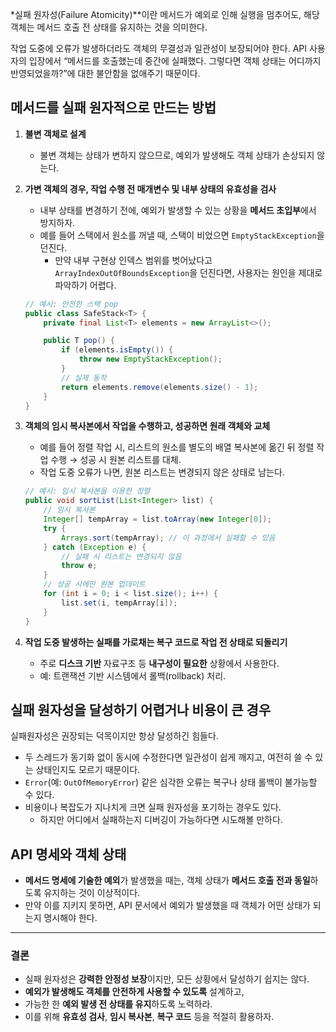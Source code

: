 

*실패 원자성(Failure Atomicity)**이란 메서드가 예외로 인해 실행을 멈추어도, 해당 객체는 메서드 호출 전 상태를 유지하는 것을 의미한다. 

작업 도중에 오류가 발생하더라도 객체의 무결성과 일관성이 보장되어야 한다. 
API 사용자의 입장에서 “메서드를 호출했는데 중간에 실패했다. 그렇다면 객체 상태는 어디까지 반영되었을까?”에 대한 불안함을 없애주기 때문이다.

## **메서드를 실패 원자적으로 만드는 방법**

1. **불변 객체로 설계**
	- 불변 객체는 상태가 변하지 않으므로, 예외가 발생해도 객체 상태가 손상되지 않는다.
2. **가변 객체의 경우, 작업 수행 전 매개변수 및 내부 상태의 유효성을 검사**
	- 내부 상태를 변경하기 전에, 예외가 발생할 수 있는 상황을 **메서드 초입부**에서 방지하자.
	- 예를 들어 스택에서 원소를 꺼낼 때, 스택이 비었으면 `EmptyStackException`을 던진다.
		- 만약 내부 구현상 인덱스 범위를 벗어났다고 `ArrayIndexOutOfBoundsException`을 던진다면, 사용자는 원인을 제대로 파악하기 어렵다.
	```java
	// 예시: 안전한 스택 pop
	public class SafeStack<T> {
		private final List<T> elements = new ArrayList<>();
	
		public T pop() {
			if (elements.isEmpty()) {
				throw new EmptyStackException();
			}
			// 실제 동작
			return elements.remove(elements.size() - 1);
		}
	}
	
	```
	
3. **객체의 임시 복사본에서 작업을 수행하고, 성공하면 원래 객체와 교체**
	- 예를 들어 정렬 작업 시, 리스트의 원소를 별도의 배열 복사본에 옮긴 뒤 정렬 작업 수행 → 성공 시 원본 리스트를 대체.
	- 작업 도중 오류가 나면, 원본 리스트는 변경되지 않은 상태로 남는다.
	```java
	// 예시: 임시 복사본을 이용한 정렬
	public void sortList(List<Integer> list) {
		// 임시 복사본
		Integer[] tempArray = list.toArray(new Integer[0]);
		try {
			Arrays.sort(tempArray); // 이 과정에서 실패할 수 있음
		} catch (Exception e) {
			// 실패 시 리스트는 변경되지 않음
			throw e;
		}
		// 성공 시에만 원본 업데이트
		for (int i = 0; i < list.size(); i++) {
			list.set(i, tempArray[i]);
		}
	}
	
	```
	
4. **작업 도중 발생하는 실패를 가로채는 복구 코드로 작업 전 상태로 되돌리기**
	- 주로 **디스크 기반** 자료구조 등 **내구성이 필요한** 상황에서 사용한다.
	- 예: 트랜잭션 기반 시스템에서 롤백(rollback) 처리.

## 실패 원자성을 달성하기 어렵거나 비용이 큰 경우
실패원자성은 권장되는 덕목이지만 항상 달성하긴 힘들다. 
- 두 스레드가 동기화 없이 동시에 수정한다면 일관성이 쉽게 깨지고, 여전히 쓸 수 있는 상태인지도 모르기 때문이다.
- `Error`(예: `OutOfMemoryError`) 같은 심각한 오류는 복구나 상태 롤백이 불가능할 수 있다.
- 비용이나 복잡도가 지나치게 크면 실패 원자성을 포기하는 경우도 있다.
	- 하지만 어디에서 실패하는지 디버깅이 가능하다면 시도해볼 만하다.

## API 명세와 객체 상태
- **메서드 명세에 기술한 예외**가 발생했을 때는, 객체 상태가 **메서드 호출 전과 동일**하도록 유지하는 것이 이상적이다.
- 만약 이를 지키지 못하면, API 문서에서 예외가 발생했을 때 객체가 어떤 상태가 되는지 명시해야 한다.

---

### **결론**

- 실패 원자성은 **강력한 안정성 보장**이지만, 모든 상황에서 달성하기 쉽지는 않다.
- **예외가 발생해도 객체를 안전하게 사용할 수 있도록** 설계하고,
- 가능한 한 **예외 발생 전 상태를 유지**하도록 노력하라.
- 이를 위해 **유효성 검사**, **임시 복사본**, **복구 코드** 등을 적절히 활용하자.